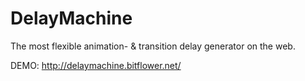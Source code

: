 DelayMachine
============

The most flexible animation- &amp; transition delay generator on the web.

DEMO: http://delaymachine.bitflower.net/
